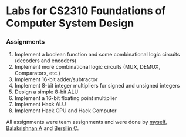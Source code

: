 # Labs for CS2310 Foundations of Computer System Design

### Assignments

1. Implement a boolean function and some combinational logic circuits (decoders and encoders)
2. Implement more combinational logic circuits (MUX, DEMUX, Comparators, etc.)
3. Implement 16-bit adder/subtractor
4. Implement 8-bit integer multipliers for signed and unsigned integers
5. Design a simple 8-bit ALU
6. Implement a 16-bit floating point multiplier
7. Implement Hack ALU
8. Implement Hack CPU and Hack Computer

All assignments were team assignments and were done by <a href="https://github.com/rizan21">myself</a>, <a href="https://github.com/Bala-A87">Balakrishnan A</a> and <a href="https://github.com/bersilin-robert1609">Bersilin C</a>.
